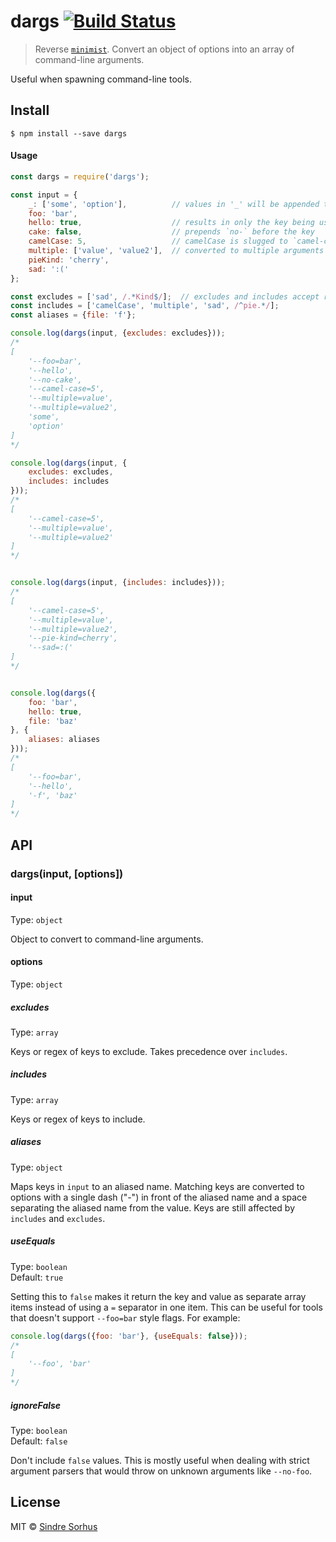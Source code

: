 # dargs [![Build Status](https://travis-ci.org/sindresorhus/dargs.svg?branch=master)](https://travis-ci.org/sindresorhus/dargs)

> Reverse [`minimist`](https://github.com/substack/minimist). Convert an object of options into an array of command-line arguments.

Useful when spawning command-line tools.


## Install

```
$ npm install --save dargs
```


#### Usage

```js
const dargs = require('dargs');

const input = {
	_: ['some', 'option'],          // values in '_' will be appended to the end of the generated argument list
	foo: 'bar',
	hello: true,                    // results in only the key being used
	cake: false,                    // prepends `no-` before the key
	camelCase: 5,                   // camelCase is slugged to `camel-case`
	multiple: ['value', 'value2'],  // converted to multiple arguments
	pieKind: 'cherry',
	sad: ':('
};

const excludes = ['sad', /.*Kind$/];  // excludes and includes accept regular expressions
const includes = ['camelCase', 'multiple', 'sad', /^pie.*/];
const aliases = {file: 'f'};

console.log(dargs(input, {excludes: excludes}));
/*
[
	'--foo=bar',
	'--hello',
	'--no-cake',
	'--camel-case=5',
	'--multiple=value',
	'--multiple=value2',
	'some',
	'option'
]
*/

console.log(dargs(input, {
	excludes: excludes,
	includes: includes
}));
/*
[
	'--camel-case=5',
	'--multiple=value',
	'--multiple=value2'
]
*/


console.log(dargs(input, {includes: includes}));
/*
[
	'--camel-case=5',
	'--multiple=value',
	'--multiple=value2',
	'--pie-kind=cherry',
	'--sad=:('
]
*/


console.log(dargs({
	foo: 'bar',
	hello: true,
	file: 'baz'
}, {
	aliases: aliases
}));
/*
[
	'--foo=bar',
	'--hello',
	'-f', 'baz'
]
*/
```

## API

### dargs(input, [options])

#### input

Type: `object`

Object to convert to command-line arguments.

#### options

Type: `object`

##### excludes

Type: `array`

Keys or regex of keys to exclude. Takes precedence over `includes`.

##### includes

Type: `array`

Keys or regex of keys to include.

##### aliases

Type: `object`

Maps keys in `input` to an aliased name. Matching keys are converted to options with a single dash ("-") in front of the aliased name and a space separating the aliased name from the value. Keys are still affected by `includes` and `excludes`.

##### useEquals

Type: `boolean`  
Default: `true`

Setting this to `false` makes it return the key and value as separate array items instead of using a `=` separator in one item. This can be useful for tools that doesn't support `--foo=bar` style flags. For example:

```js
console.log(dargs({foo: 'bar'}, {useEquals: false}));
/*
[
    '--foo', 'bar'
]
*/
```

##### ignoreFalse

Type: `boolean`  
Default: `false`

Don't include `false` values. This is mostly useful when dealing with strict argument parsers that would throw on unknown arguments like `--no-foo`.


## License

MIT © [Sindre Sorhus](http://sindresorhus.com)
